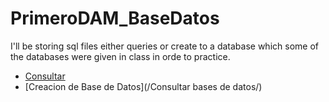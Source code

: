# PrimeroDAM_BaseDatos

I'll be storing sql files either queries or create to a database which 
some of the databases were given in class in orde to practice.


- [Consultar](/Consultar%20%20bases%20de%20datos/)
- [Creacion de Base de Datos](/Consultar bases de datos/)
